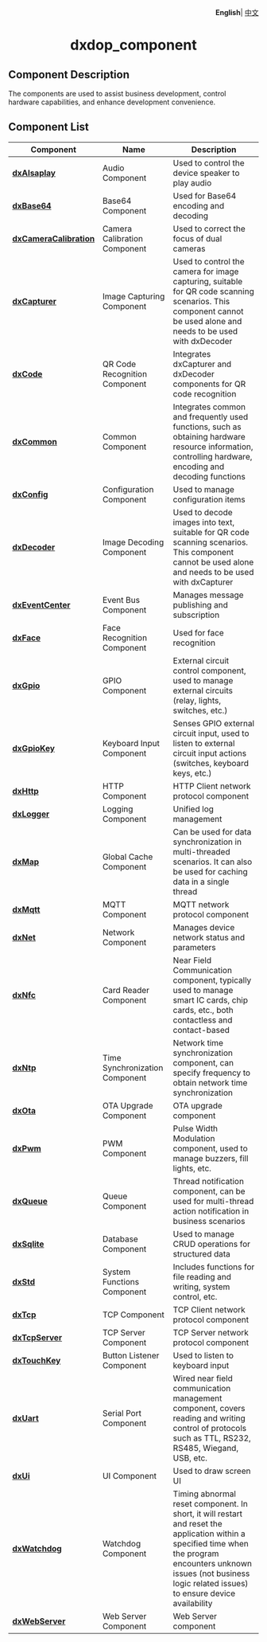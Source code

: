<p align="right">
    <b>English</b>| <a href="./README_CN.md">中文</a>
</p>

<h1 align="center">dxdop_component</h1>

## Component Description
The components are used to assist business development, control hardware capabilities, and enhance development convenience.

## Component List
| Component | Name | Description |
| --- | --- | ---- |
| **<a href="./dxAlsa/dxAlsa.js" target="_blank">dxAlsaplay</a>** | Audio Component | Used to control the device speaker to play audio |
| **<a href="./dxBase64/dxBase64.js" target="_blank">dxBase64</a>** | Base64 Component | Used for Base64 encoding and decoding |
| **<a href="./dxCameraCalibration/dxCameraCalibration.js" target="_blank">dxCameraCalibration</a>** | Camera Calibration Component | Used to correct the focus of dual cameras |
| **<a href="./dxCapturer/dxCapturer.js" target="_blank">dxCapturer</a>** | Image Capturing Component | Used to control the camera for image capturing, suitable for QR code scanning scenarios. This component cannot be used alone and needs to be used with dxDecoder |
| **<a href="./dxCode/dxCode.js" target="_blank">dxCode</a>** | QR Code Recognition Component | Integrates dxCapturer and dxDecoder components for QR code recognition |
| **<a href="./dxCommon/dxCommon.js" target="_blank">dxCommon</a>** | Common Component | Integrates common and frequently used functions, such as obtaining hardware resource information, controlling hardware, encoding and decoding functions |
| **<a href="./dxConfig/dxConfig.js" target="_blank">dxConfig</a>** | Configuration Component | Used to manage configuration items |
| **<a href="./dxDecoder/dxDecoder.js" target="_blank">dxDecoder</a>** | Image Decoding Component | Used to decode images into text, suitable for QR code scanning scenarios. This component cannot be used alone and needs to be used with dxCapturer |
| **<a href="./dxEventCenter/dxEventCenter.js" target="_blank">dxEventCenter</a>** | Event Bus Component | Manages message publishing and subscription |
| **<a href="./dxFace/dxFace.js" target="_blank">dxFace</a>** | Face Recognition Component | Used for face recognition |
| **<a href="./dxGpio/dxGpio.js" target="_blank">dxGpio</a>** | GPIO Component | External circuit control component, used to manage external circuits (relay, lights, switches, etc.) |
| **<a href="./dxGpioKey/dxGpioKey.js" target="_blank">dxGpioKey</a>** | Keyboard Input Component | Senses GPIO external circuit input, used to listen to external circuit input actions (switches, keyboard keys, etc.) |
| **<a href="./dxHttp/dxHttp.js" target="_blank">dxHttp</a>** | HTTP Component | HTTP Client network protocol component |
| **<a href="./dxLogger/dxLogger.js" target="_blank">dxLogger</a>** | Logging Component | Unified log management |
| **<a href="./dxMap/dxMap.js" target="_blank">dxMap</a>** | Global Cache Component | Can be used for data synchronization in multi-threaded scenarios. It can also be used for caching data in a single thread |
| **<a href="./dxMqtt/dxMqtt.js" target="_blank">dxMqtt</a>** | MQTT Component | MQTT network protocol component |
| **<a href="./dxNet/dxNet.js" target="_blank">dxNet</a>** | Network Component | Manages device network status and parameters |
| **<a href="./dxNfc/dxNfc.js" target="_blank">dxNfc</a>** | Card Reader Component | Near Field Communication component, typically used to manage smart IC cards, chip cards, etc., both contactless and contact-based |
| **<a href="./dxNtp/dxNtp.js" target="_blank">dxNtp</a>** | Time Synchronization Component | Network time synchronization component, can specify frequency to obtain network time synchronization |
| **<a href="./dxOta/dxOta.js" target="_blank">dxOta</a>** | OTA Upgrade Component | OTA upgrade component |
| **<a href="./dxPwm/dxPwm.js" target="_blank">dxPwm</a>** | PWM Component | Pulse Width Modulation component, used to manage buzzers, fill lights, etc. |
| **<a href="./dxQueue/dxQueue.js" target="_blank">dxQueue</a>** | Queue Component | Thread notification component, can be used for multi-thread action notification in business scenarios |
| **<a href="./dxSqlite/dxSqlite.js" target="_blank">dxSqlite</a>** | Database Component | Used to manage CRUD operations for structured data |
| **<a href="./dxStd/dxStd.js" target="_blank">dxStd</a>** | System Functions Component | Includes functions for file reading and writing, system control, etc. |
| **<a href="./dxTcp/dxTcp.js" target="_blank">dxTcp</a>** | TCP Component | TCP Client network protocol component |
| **<a href="./dxTcpServer/dxTcpServer.js" target="_blank">dxTcpServer</a>** | TCP Server Component | TCP Server network protocol component |
| **<a href="./dxTouchKey/dxTouchKey.js" target="_blank">dxTouchKey</a>** | Button Listener Component | Used to listen to keyboard input |
| **<a href="./dxUart/dxUart.js" target="_blank">dxUart</a>** | Serial Port Component | Wired near field communication management component, covers reading and writing control of protocols such as TTL, RS232, RS485, Wiegand, USB, etc. |
| **<a href="./dxUi/dxUi.js" target="_blank">dxUi</a>** | UI Component | Used to draw screen UI |
| **<a href="./dxWatchdog/dxWatchdog.js" target="_blank">dxWatchdog</a>** | Watchdog Component | Timing abnormal reset component. In short, it will restart and reset the application within a specified time when the program encounters unknown issues (not business logic related issues) to ensure device availability |
| **<a href="./dxWebserver/dxWebserver.js" target="_blank">dxWebServer</a>** | Web Server Component | Web Server component |





